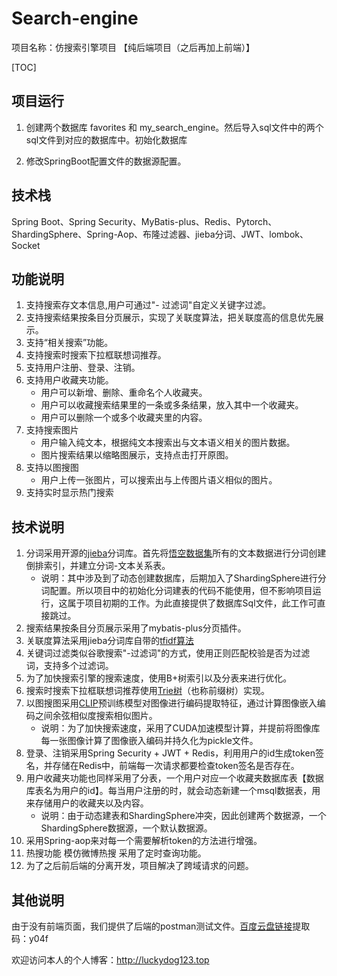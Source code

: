 # Search-engine
项目名称：仿搜索引擎项目 【纯后端项目（之后再加上前端）】



[TOC]



## 项目运行
1. 创建两个数据库 favorites 和 my_search_engine。然后导入sql文件中的两个sql文件到对应的数据库中。初始化数据库

2. 修改SpringBoot配置文件的数据源配置。


## 技术栈
Spring Boot、Spring Security、MyBatis-plus、Redis、Pytorch、ShardingSphere、Spring-Aop、布隆过滤器、jieba分词、JWT、lombok、Socket

## 功能说明

1. 支持搜索存文本信息,用户可通过"- 过滤词"自定义关键字过滤。
3. 支持搜索结果按条目分页展示，实现了关联度算法，把关联度高的信息优先展示。
5. 支持“相关搜索”功能。
6. 支持搜索时搜索下拉框联想词推荐。
7. 支持用户注册、登录、注销。
8. 支持用户收藏夹功能。
   - 用户可以新增、删除、重命名个人收藏夹。
   - 用户可以收藏搜索结果里的一条或多条结果，放入其中一个收藏夹。
   - 用户可以删除一个或多个收藏夹里的内容。
9. 支持搜索图片
   - 用户输入纯文本，根据纯文本搜索出与文本语义相关的图片数据。
   - 图片搜索结果以缩略图展示，支持点击打开原图。
10. 支持以图搜图
    - 用户上传一张图片，可以搜索出与上传图片语义相似的图片。
9. 支持实时显示热门搜索





## 技术说明

1. 分词采用开源的[jieba](https://github.com/huaban/jieba-analysis)分词库。首先将[悟空数据集](https://wukong-dataset.github.io/wukong-dataset/download.html)所有的文本数据进行分词创建倒排索引，并建立分词-文本关系表。
   - 说明：其中涉及到了动态创建数据库，后期加入了ShardingSphere进行分词配置。所以项目中的初始化分词建表的代码不能使用，但不影响项目运行，这属于项目初期的工作。为此直接提供了数据库Sql文件，此工作可直接跳过。
2. 搜索结果按条目分页展示采用了mybatis-plus分页插件。
3. 关联度算法采用jieba分词库自带的[tfidf算法](https://zh.m.wikipedia.org/zh-cn/Tf-idf)
4. 关键词过滤类似谷歌搜索"-过滤词"的方式，使用正则匹配校验是否为过滤词，支持多个过滤词。
5. 为了加快搜索引擎的搜索速度，使用B+树索引以及分表来进行优化。
6. 搜索时搜索下拉框联想词推荐使用[Trie树](https://zh.m.wikipedia.org/zh-cn/Trie)（也称前缀树）实现。
7. 以图搜图采用[CLIP](https://github.com/openai/CLIP)预训练模型对图像进行编码提取特征，通过计算图像嵌入编码之间余弦相似度搜索相似图片。
   - 说明：为了加快搜索速度，采用了CUDA加速模型计算，并提前将图像库每一张图像计算了图像嵌入编码并持久化为pickle文件。
8. 登录、注销采用Spring Security + JWT + Redis，利用用户的id生成token签名，并存储在Redis中，前端每一次请求都要检查token签名是否存在。
9. 用户收藏夹功能也同样采用了分表，一个用户对应一个收藏夹数据库表【数据库表名为用户的id】。每当用户注册的时，就会动态新建一个msql数据表，用来存储用户的收藏夹以及内容。
   - 说明：由于动态建表和ShardingSphere冲突，因此创建两个数据源，一个ShardingSphere数据源，一个默认数据源。
10. 采用Spring-aop来对每一个需要解析token的方法进行增强。
11. 热搜功能 模仿微博热搜 采用了定时查询功能。
12. 为了之后前后端的分离开发，项目解决了跨域请求的问题。



## 其他说明

由于没有前端页面，我们提供了后端的postman测试文件。[百度云盘链接](https://pan.baidu.com/s/1QTzOkwtdR1P4w-G2rXHUpQ)提取码：y04f

欢迎访问本人的个人博客：http://luckydog123.top